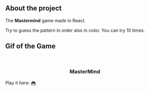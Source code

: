 <h2>About the project</h2>
The <b>Mastermind</b> game made in React.

Try to guess the pattern in order also in color.
You can try 10 times.

<h2>Gif of the Game</h2>
<br>
<h3 align='center'>MasterMind</h3>

<div align='center'>
   
</div>

Play it here: <a href='#'>🎮</a>
